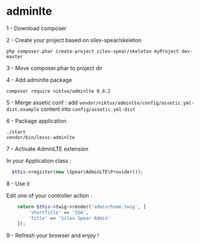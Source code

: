 # adminlte

1 - Download composer

2 - Create your project based on silex-spear/skeleton
```
php composer.phar create-project silex-spear/skeleton myProject dev-master
```

3 - Move composer.phar to project dir

4 - Add adminlte package
```
composer require niktux/adminlte 0.0.2
```

5 - Merge assetic conf : add ```vendor/niktux/adminlte/config/assetic.yml-dist.example``` content into ```config/assetic.yml-dist```

6 - Package application
```
./start
vendor/bin/lessc-adminlte
```
7 - Activate AdminLTE extension

In your Application class :
```php
  $this->register(new \Spear\AdminLTE\Provider());
```

8 - Use it

Edit one of your controller action : 
```php
    return $this->twig->render('admin/home.twig', [
        'shortTitle' => 'SSA',
        'title' => 'Silex Spear Admin'
    ]);
```

9 - Refresh your browser and enjoy !
